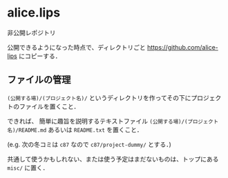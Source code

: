alice.lips
==========

非公開レポジトリ

公開できるようになった時点で、ディレクトリごと
https://github.com/alice-lips
にコピーする．

## ファイルの管理

`(公開する場)/(プロジェクト名)/`
というディレクトリを作ってその下にプロジェクトのファイルを置くこと．

できれば、
簡単に趣旨を説明するテキストファイル
`(公開する場)/(プロジェクト名)/README.md`
あるいは `README.txt` を置くこと．

(e.g.
次の冬コミは `c87` なので
`c87/project-dummy/`
とする．)

共通して使うかもしれない、または使う予定はまだないものは、トップにある
`misc/`
に置く．

